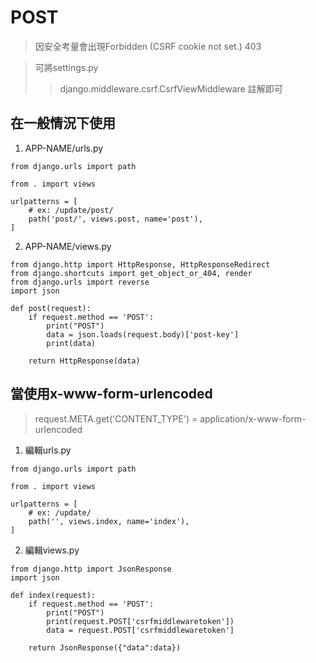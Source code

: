 # POST
> 因安全考量會出現Forbidden (CSRF cookie not set.) 403

> 可將settings.py
>> django.middleware.csrf.CsrfViewMiddleware 註解即可

## 在一般情況下使用
1. APP-NAME/urls.py
```
from django.urls import path

from . import views

urlpatterns = [
    # ex: /update/post/
    path('post/', views.post, name='post'),
]
```
2. APP-NAME/views.py
```
from django.http import HttpResponse, HttpResponseRedirect
from django.shortcuts import get_object_or_404, render
from django.urls import reverse
import json

def post(request):
    if request.method == 'POST':
        print("POST")
        data = json.loads(request.body)['post-key']
        print(data)
    
    return HttpResponse(data)
```
## 當使用x-www-form-urlencoded
> request.META.get('CONTENT_TYPE') = application/x-www-form-urlencoded
1. 編輯urls.py
```
from django.urls import path

from . import views

urlpatterns = [
    # ex: /update/
    path('', views.index, name='index'),
]
```
2. 編輯views.py
```
from django.http import JsonResponse
import json

def index(request):
    if request.method == 'POST':
        print("POST")
        print(request.POST['csrfmiddlewaretoken'])
        data = request.POST['csrfmiddlewaretoken']
    
    return JsonResponse({"data":data})
```